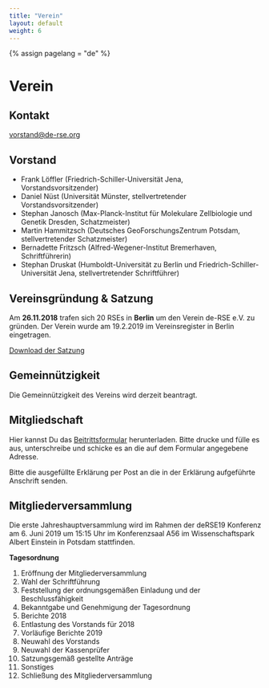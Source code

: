 ```yaml
---
title: "Verein"
layout: default
weight: 6
---
```

<!-- Set variable "lang" to reflect page language -->
{% assign pagelang = "de" %}

# Verein

## Kontakt

vorstand@de-rse.org

## Vorstand

* Frank Löffler (Friedrich-Schiller-Universität Jena, Vorstandsvorsitzender)
* Daniel Nüst (Universität Münster, stellvertretender Vorstandsvorsitzender) 
* Stephan Janosch (Max-Planck-Institut für Molekulare Zellbiologie und Genetik Dresden, Schatzmeister)
* Martin Hammitzsch (Deutsches GeoForschungsZentrum Potsdam, stellvertretender Schatzmeister)
* Bernadette Fritzsch (Alfred-Wegener-Institut Bremerhaven, Schriftführerin)
* Stephan Druskat (Humboldt-Universität zu Berlin und Friedrich-Schiller-Universität Jena, stellvertretender Schriftführer)

## Vereinsgründung & Satzung

Am **26.11.2018** trafen sich 20 RSEs in **Berlin** um den Verein de-RSE e.V. zu gründen.
Der Verein wurde am 19.2.2019 im Vereinsregister in Berlin eingetragen.

[Download der Satzung](https://github.com/DE-RSE/satzung/raw/master/de-RSE-e.V._Satzung_2019-01-07.pdf)

## Gemeinnützigkeit 

Die Gemeinnützigkeit des Vereins wird derzeit beantragt.

## Mitgliedschaft

Hier kannst Du das <a href="{{ '/assets/pdf/association/de-RSE_Beitrittserklärung.pdf' | prepend: site.baseurl }}">Beitrittsformular</a> herunterladen. Bitte drucke und fülle es aus, unterschreibe und schicke es an die auf dem Formular angegebene Adresse.

Bitte die ausgefüllte Erklärung per Post an die in der Erklärung aufgeführte Anschrift senden.

## Mitgliederversammlung

Die erste Jahreshauptversammlung wird im Rahmen der deRSE19 Konferenz am 6. Juni 2019 um 15:15 Uhr im Konferenzsaal A56 im Wissenschaftspark Albert Einstein in Potsdam stattfinden.

**Tagesordnung**

1. Eröffnung der Mitgliederversammlung
2. Wahl der Schriftführung
3. Feststellung der ordnungsgemäßen Einladung und der Beschlussfähigkeit
4. Bekanntgabe und Genehmigung der Tagesordnung
5. Berichte 2018
6. Entlastung des Vorstands für 2018
7. Vorläufige Berichte 2019
8. Neuwahl des Vorstands
9. Neuwahl der Kassenprüfer
10. Satzungsgemäß gestellte Anträge
11. Sonstiges
12. Schließung des Mitgliederversammlung
